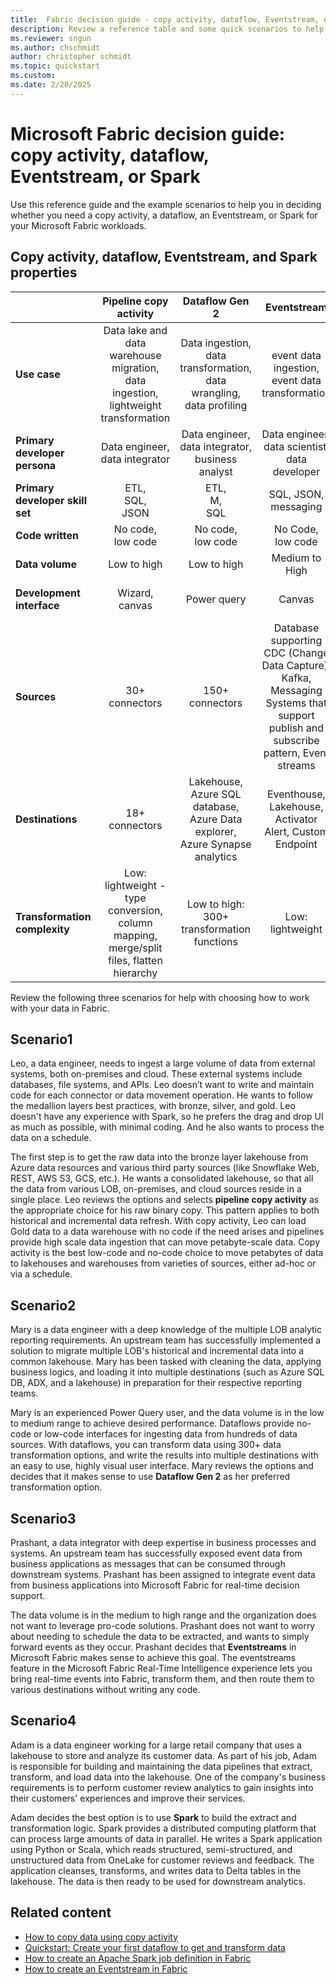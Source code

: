 ```yaml
---
title:  Fabric decision guide - copy activity, dataflow, Eventstream, or Spark
description: Review a reference table and some quick scenarios to help in choosing whether to use copy activity, dataflow, Eventstream, or Spark to work with your data in Fabric.
ms.reviewer: sngun
ms.author: chschmidt
author: christopher schmidt
ms.topic: quickstart
ms.custom:
ms.date: 2/20/2025
---
```


# Microsoft Fabric decision guide: copy activity, dataflow, Eventstream, or Spark

Use this reference guide and the example scenarios to help you in deciding whether you need a copy activity, a dataflow, an Eventstream, or Spark for your Microsoft Fabric workloads.

## Copy activity, dataflow, Eventstream, and Spark properties

| | **Pipeline copy activity** | **Dataflow Gen 2** | **Eventstream** | **Spark** |
|---|:---:|:---:|:---:|:---:|
| **Use case** | Data lake and data warehouse migration,<br>data ingestion,<br>lightweight transformation | Data ingestion,<br>data transformation,<br>data wrangling,<br>data profiling | event data ingestion,<br>event data transformation | Data ingestion,<br>data transformation,<br>data processing,<br>data profiling |
| **Primary developer persona** | Data engineer,<br>data integrator | Data engineer,<br>data integrator,<br>business analyst | Data engineer,<br>data scientist,<br>data developer | Data integrator,<br>data engineer |
| **Primary developer skill set** | ETL,<br>SQL,<br>JSON | ETL,<br>M,<br>SQL | SQL, JSON, messaging |Spark (Scala, Python, Spark SQL, R) |
| **Code written** | No code,<br>low code | No code,<br>low code | No Code, <br>low code | Code |
| **Data volume** | Low to high | Low to high | Medium to High | Low to high |
| **Development interface** | Wizard,<br>canvas | Power query | Canvas | Notebook,<br>Spark job definition |
| **Sources** | 30+ connectors | 150+ connectors | Database supporting CDC (Change Data Capture), Kafka, Messaging Systems that support publish and subscribe pattern, Event streams | Hundreds of Spark libraries |
| **Destinations** | 18+ connectors | Lakehouse,<br>Azure SQL database,<br>Azure Data explorer,<br>Azure Synapse analytics | Eventhouse, Lakehouse, Activator Alert, Custom Endpoint | Hundreds of Spark libraries |
| **Transformation complexity** | Low:<br>lightweight - type conversion, column mapping, merge/split files, flatten hierarchy | Low to high:<br>300+ transformation functions | Low: <br>lightweight | Low to high:<br>support for native Spark and open-source libraries |

Review the following three scenarios for help with choosing how to work with your data in Fabric.

## Scenario1

Leo, a data engineer, needs to ingest a large volume of data from external systems, both on-premises and cloud. These external systems include databases, file systems, and APIs. Leo doesn’t want to write and maintain code for each connector or data movement operation. He wants to follow the medallion layers best practices, with bronze, silver, and gold. Leo doesn't have any experience with Spark, so he prefers the drag and drop UI as much as possible, with minimal coding. And he also wants to process the data on a schedule.

The first step is to get the raw data into the bronze layer lakehouse from Azure data resources and various third party sources (like Snowflake Web, REST, AWS S3, GCS, etc.). He wants a consolidated lakehouse, so that all the data from various LOB, on-premises, and cloud sources reside in a single place. Leo reviews the options and selects **pipeline copy activity** as the appropriate choice for his raw binary copy. This pattern applies to both historical and incremental data refresh. With copy activity, Leo can load Gold data to a data warehouse with no code if the need arises and pipelines provide high scale data ingestion that can move petabyte-scale data. Copy activity is the best low-code and no-code choice to move petabytes of data to lakehouses and warehouses from varieties of sources, either ad-hoc or via a schedule.

## Scenario2

Mary is a data engineer with a deep knowledge of the multiple LOB analytic reporting requirements. An upstream team has successfully implemented a solution to migrate multiple LOB's historical and incremental data into a common lakehouse. Mary has been tasked with cleaning the data, applying business logics, and loading it into multiple destinations (such as Azure SQL DB, ADX, and a lakehouse) in preparation for their respective reporting teams.

Mary is an experienced Power Query user, and the data volume is in the low to medium range to achieve desired performance. Dataflows provide no-code or low-code interfaces for ingesting data from hundreds of data sources. With dataflows, you can transform data using 300+ data transformation options, and write the results into multiple destinations with an easy to use, highly visual user interface. Mary reviews the options and decides that it makes sense to use **Dataflow Gen 2** as her preferred transformation option.

## Scenario3

Prashant, a data integrator with deep expertise in business processes and systems. An upstream team has successfully exposed event data from business applications as messages that can be consumed through downstream systems. Prashant has been assigned to integrate event data from business applications into Microsoft Fabric for real-time decision support.

The data volume is in the medium to high range and the organization does not want to leverage pro-code solutions. Prashant does not want to worry about needing to schedule the data to be extracted, and wants to simply forward events as they occur. Prashant decides that **Eventstreams** in Microsoft Fabric makes sense to achieve this goal. The eventstreams feature in the Microsoft Fabric Real-Time Intelligence experience lets you bring real-time events into Fabric, transform them, and then route them to various destinations without writing any code.

## Scenario4

Adam is a data engineer working for a large retail company that uses a lakehouse to store and analyze its customer data. As part of his job, Adam is responsible for building and maintaining the data pipelines that extract, transform, and load data into the lakehouse. One of the company's business requirements is to perform customer review analytics to gain insights into their customers' experiences and improve their services.

Adam decides the best option is to use **Spark** to build the extract and transformation logic. Spark provides a distributed computing platform that can process large amounts of data in parallel. He writes a Spark application using Python or Scala, which reads structured, semi-structured, and unstructured data from OneLake for customer reviews and feedback. The application cleanses, transforms, and writes data to Delta tables in the lakehouse. The data is then ready to be used for downstream analytics.

## Related content

- [How to copy data using copy activity](../data-factory/copy-data-activity.md)
- [Quickstart: Create your first dataflow to get and transform data](../data-factory/create-first-dataflow-gen2.md)
- [How to create an Apache Spark job definition in Fabric](../data-engineering/create-spark-job-definition.md)
- [How to create an Eventstream in Fabric](../real-time-intelligence/event-streams/create-manage-an-eventstream.md)
